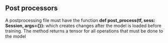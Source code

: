 ## Post processors
A postprocessing file must have the function **def post_process(tf, sess: Session, args={}):** which creates changes after the model is loaded before training. The method returns a tensor for all operations that must be done to the model
